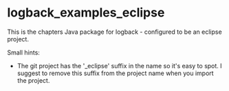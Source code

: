 logback_examples_eclipse
========================

This is the chapters Java package for logback - configured to be an eclipse project.

Small hints:
* The git project has the '_eclipse' suffix in the name so it's easy to spot.  I suggest to remove this suffix from the project name when you import the project.

